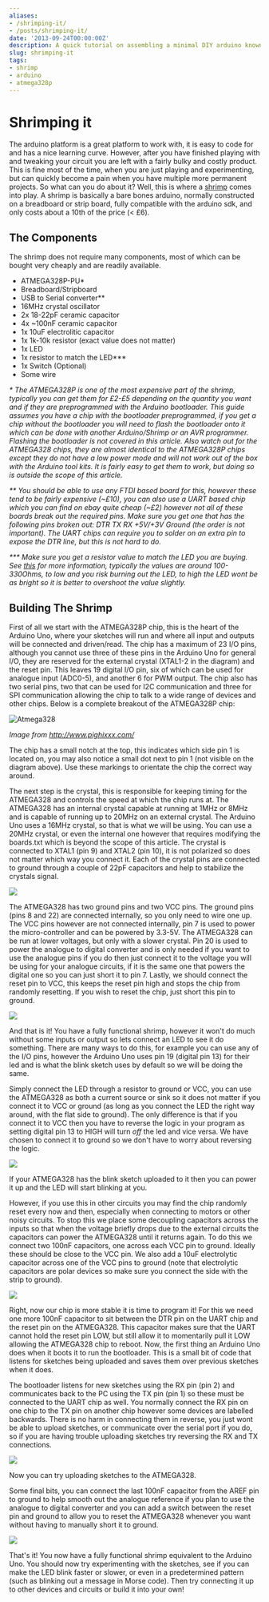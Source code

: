 ```yaml
---
aliases:
- /shrimping-it/
- /posts/shrimping-it/
date: '2013-09-24T00:00:00Z'
description: A quick tutorial on assembling a minimal DIY arduino known as the shrimp.
slug: shrimping-it
tags:
- shrimp
- arduino
- atmega328p
---
```


# Shrimping it

The arduino platform is a great platform to work with, it is easy to code for
and has a nice learning curve. However, after you have finished playing with
and tweaking your circuit you are left with a fairly bulky and costly product.
This is fine most of the time, when you are just playing and experimenting, but
can quickly become a pain when you have multiple more permanent projects. So
what can you do about it? Well, this is where a [shrimp](http://shrimping.it/)
comes into play. A shrimp is basically a bare bones arduino, normally
constructed on a breadboard or strip board, fully compatible with the arduino
sdk, and only costs about a 10th of the price (&lt; £6).

<!--more-->

## The Components

The shrimp does not require many components, most of which can be bought very
cheaply and are readily available.

* ATMEGA328P-PU&#42;
* Breadboard/Stripboard
* USB to Serial converter&#42;&#42;
* 16MHz crystal oscillator
* 2x 18-22pF ceramic capacitor
* 4x ~100nF ceramic capacitor
* 1x 10uF electrolitic capacitor
* 1x 1k-10k resistor (exact value does not matter)
* 1x LED
* 1x resistor to match the LED&#42;&#42;&#42;
* 1x Switch (Optional)
* Some wire

_&#42; The ATMEGA328P is one of the most expensive part of the shrimp, typically
you can get them for £2-£5 depending on the quantity you want and if they are
preprogrammed with the Arduino bootloader.  This guide assumes you have a chip
with the bootloader preprogrammed, if you get a chip without the bootloader you
will need to flash the bootloader onto it which can be done with another
Arduino/Shrimp or an AVR programmer. Flashing the bootloader is not covered in
this article. Also watch out for the ATMEGA328 chips, they are almost identical
to the ATMEGA328P chips except they do not have a low power mode and will not
work out of the box with the Arduino tool kits. It is fairly easy to get them
to work, but doing so is outside the scope of this article._

_&#42;&#42; You should be able to use any FTDI based board for this, however
these tend to be fairly expensive (~£10), you can also use a UART based chip
which you can find on ebay quite cheap (~£2) however not all of these boards
break out the required pins. Make sure you get one that has the following pins
broken out: DTR TX RX +5V/+3V Ground (the order is not important). The UART
chips can require you to solder on an extra pin to expose the DTR line, but
this is not hard to do._

_&#42;&#42;&#42; Make sure you get a resistor value to match the LED you are
buying. See
[this](http://www.instructables.com/id/Choosing-The-Resistor-To-Use-With-LEDs/)
for more information, typically the values are around 100-330Ohms, to low and
you risk burning out the LED, to high the LED wont be as bright so it is better
to overshoot the value slightly._

## Building The Shrimp

First of all we start with the ATMEGA328P chip, this is the heart of the
Arduino Uno, where your sketches will run and where all input and outputs will
be connected and driven/read. The chip has a maximum of 23 I/O pins, although
you cannot use three of these pins in the Arduino Uno for general I/O, they are
reserved for the external crystal (XTAL1-2 in the diagram) and the reset pin.
This leaves 19 digital I/O pin, six of which can be used for analogue input
(ADC0-5), and another 6 for PWM output. The chip also has two serial pins, two
that can be used for I2C communication and three for SPI communication allowing
the chip to talk to a wide range of devices and other chips. Below is a
complete breakout of the ATMEGA328P chip:

![Atmega328](./arduino-atmega328.jpg)

*Image from http://www.pighixxx.com/*

The chip has a small notch at the top, this indicates which side pin 1 is
located on, you may also notice a small dot next to pin 1 (not visible on the
diagram above). Use these markings to orientate the chip the correct way
around.

The next step is the crystal, this is responsible for keeping timing for the
ATMEGA328 and controls the speed at which the chip runs at. The ATMEGA328 has
an internal crystal capable at running at 1MHz or 8MHz and is capable of
running up to 20MHz on an external crystal. The Arduino Uno uses a 16MHz
crystal, so that is what we will be using. You can use a 20MHz crystal, or even
the internal one however that requires modifying the boards.txt which is beyond
the scope of this article. The crystal is connected to XTAL1 (pin 9) and XTAL2
(pin 10), it is not polarized so does not matter which way you connect it. Each
of the crystal pins are connected to ground through a couple of 22pF capacitors
and help to stabilize the crystals signal.

![](./shrimpingit-1.png)

The ATMEGA328 has two ground pins and two VCC pins. The ground pins (pins 8 and
22) are connected internally, so you only need to wire one up. The VCC pins
however are not connected internally, pin 7 is used to power the
micro-controller and can be powered by 3.3-5V. The ATMEGA328 can be run at
lower voltages, but only with a slower crystal. Pin 20 is used to power the
analogue to digital converter and is only needed if you want to use the
analogue pins if you do then just connect it to the voltage you will be using
for your analogue circuits, if it is the same one that powers the digital one
so you can just short it to pin 7. Lastly, we should connect the reset pin to
VCC, this keeps the reset pin high and stops the chip from randomly resetting.
If you wish to reset the chip, just short this pin to ground.

![](./shrimpingit-3.png)

And that is it! You have a fully functional shrimp, however it won't do much
without some inputs or output so lets connect an LED to see it do something.
There are many ways to do this, for example you can use any of the I/O pins,
however the Arduino Uno uses pin 19 (digital pin 13) for their led and is what
the blink sketch uses by default so we will be doing the same.

Simply connect the LED through a resistor to ground or VCC, you can use the
ATMEGA328 as both a current source or sink so it does not matter if you connect
it to VCC or ground (as long as you connect the LED the right way around, with
the flat side to ground). The only difference is that if you connect it to VCC
then you have to reverse the logic in your program as setting digital pin 13 to
HIGH will turn _off_ the led and vice versa. We have chosen to connect it to
ground so we don't have to worry about reversing the logic.

![](./shrimpingit-5.png)

If your ATMEGA328 has the blink sketch uploaded to it then you can power it up
and the LED will start blinking at you.

However, if you use this in other circuits you may find the chip randomly reset
every now and then, especially when connecting to motors or other noisy
circuits. To stop this we place some decoupling capacitors across the inputs so
that when the voltage briefly drops due to the external circuits the capacitors
can power the ATMEGA328 until it returns again. To do this we connect two 100nF
capacitors, one across each VCC pin to ground. Ideally these should be close to
the VCC pin. We also add a 10uF electrolytic capacitor across one of the VCC
pins to ground (note that electrolytic capacitors are polar devices so make
sure you connect the side with the strip to ground).

![](./shrimpingit-6.png)

Right, now our chip is more stable it is time to program it! For this we need
one more 100nF capacitor to sit between the DTR pin on the UART chip and the
reset pin on the ATMEGA328. This capacitor makes sure that the UART cannot hold
the reset pin LOW, but still allow it to momentarily pull it LOW allowing the
ATMEGA328 chip to reboot. Now, the first thing an Arduino Uno does when it
boots it to run the bootloader. This is a small bit of code that listens for
sketches being uploaded and saves them over previous sketches when it does.

The bootloader listens for new sketches using the RX pin (pin 2) and
communicates back to the PC using the TX pin (pin 1) so these must be connected
to the UART chip as well. You normally connect the RX pin on one chip to the TX
pin on another chip however some devices are labelled backwards.  There is no
harm in connecting them in reverse, you just wont be able to upload sketches,
or communicate over the serial port if you do, so if you are having trouble
uploading sketches try reversing the RX and TX connections.

![](./shrimpingit-7.png)

Now you can try uploading sketches to the ATMEGA328.

Some final bits, you can connect the last 100nF capacitor from the AREF pin to
ground to help smooth out the analogue reference if you plan to use the
analogue to digital converter and you can add a switch between the reset pin
and ground to allow you to reset the ATMEGA328 whenever you want without having
to manually short it to ground.

![](./shrimpingit-9.png)

That's it! You now have a fully functional shrimp equivalent to the Arduino
Uno. You should now try experimenting with the sketches, see if you can make
the LED blink faster or slower, or even in a predetermined pattern (such as
blinking out a message in Morse code). Then try connecting it up to other
devices and circuits or build it into your own!
